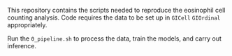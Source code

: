 This repository contains the scripts needed to reproduce the eosinophil cell counting analysis. Code requires the data to be set up in `GICell` `GIOrdinal` appropriately. 

Run the `0_pipeline.sh` to process the data, train the models, and carry out inference. 